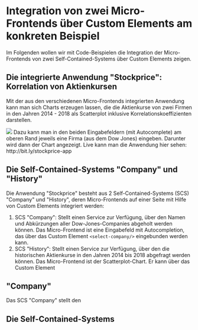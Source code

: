 # Integration von zwei Micro-Frontends über Custom Elements am konkreten Beispiel
Im Folgenden wollen wir mit Code-Beispielen die Integration der Micro-Frontends von zwei Self-Contained-Systems über Custom Elements zeigen.
## Die integrierte Anwendung "Stockprice": Korrelation von Aktienkursen
Mit der aus den verschiedenen Micro-Frontends integrierten Anwendung kann man sich Charts erzeugen lassen, die die Aktienkurse von zwei Firmen in den Jahren 2014 - 2018 als Scatterplot inklusive Korrelationskoeffizienten darstellen.  

<img src="https://cdn.jsdelivr.net/gh/owidder/jsArtikel@ow20190515-01/oliver/correlationApp.png"/>
Dazu kann man in den beiden Eingabefeldern (mit Autocomplete) am oberen Rand jeweils eine Firma (aus dem Dow Jones) eingeben. Darunter wird dann der Chart angezeigt. 
Live kann man die Anwendung hier sehen: http://bit.ly/stockprice-app

## Die Self-Contained-Systems "Company" und "History"
Die Anwendung "Stockprice" besteht aus 2 Self-Contained-Systems (SCS) "Company" und "History", deren Micro-Frontends auf einer Seite mit Hilfe von Custom Elements integriert werden:
1. SCS "Company": Stellt einen Service zur Verfügung, über den Namen und Abkürzungen aller Dow-Jones-Companies abgeholt werden können. Das Micro-Frontend ist eine Eingabefeld mit Autocompletion, das über das Custom Element `<select-company/>` eingebunden werden kann.
2. SCS "History": Stellt einen Service zur Verfügung, über den die historischen Aktienkurse in den Jahren 2014 bis 2018 abgefragt werden können. Das Micro-Frontend ist der Scatterplot-Chart. Er kann über das Custom Element 

## "Company"
Das SCS "Company" stellt den 


## Die Self-Contained-Systems

<!--stackedit_data:
eyJoaXN0b3J5IjpbNzYzODA4NDA5LDQ2MDUyODI1OCwxMDcyOT
M1MzIsMTQxODU4MDQyNiwxOTM0NDU3ODU3LDIwNTAwMzYwNjQs
LTEyODM1MzcxMCwtODkyMjEwOTFdfQ==
-->